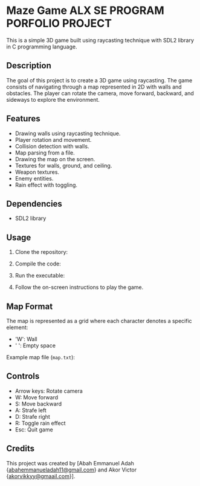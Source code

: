 # Maze Game ALX SE PROGRAM PORFOLIO PROJECT 

This is a simple 3D game built using raycasting technique with SDL2 library in C programming language.

## Description

The goal of this project is to create a 3D game using raycasting. The game consists of navigating through a map represented in 2D with walls and obstacles. The player can rotate the camera, move forward, backward, and sideways to explore the environment.

## Features

- Drawing walls using raycasting technique.
- Player rotation and movement.
- Collision detection with walls.
- Map parsing from a file.
- Drawing the map on the screen.
- Textures for walls, ground, and ceiling.
- Weapon textures.
- Enemy entities.
- Rain effect with toggling.

## Dependencies

- SDL2 library

## Usage

1. Clone the repository:

2. Compile the code:

3. Run the executable:

4. Follow the on-screen instructions to play the game.

## Map Format

The map is represented as a grid where each character denotes a specific element:

- 'W': Wall
- ' ': Empty space

Example map file (`map.txt`):

## Controls

- Arrow keys: Rotate camera
- W: Move forward
- S: Move backward
- A: Strafe left
- D: Strafe right
- R: Toggle rain effect
- Esc: Quit game

## Credits

This project was created by [Abah Emmanuel Adah {abahemmanueladah11@gmail.com} and Akor Victor {akorvikkyy@gmaail.com}].
